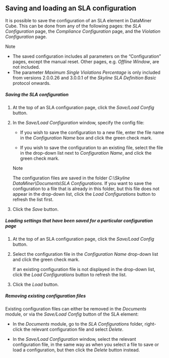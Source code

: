 ## Saving and loading an SLA configuration

It is possible to save the configuration of an SLA element in DataMiner Cube. This can be done from any of the following pages: the *SLA Configuration* page, the *Compliance Configuration* page, and the *Violation Configuration* page.

> [!NOTE]
> -  The saved configuration includes all parameters on the “Configuration” pages, except the manual reset. Other pages, e.g. *Offline Window*, are not included.
> -  The parameter *Maximum Single Violations Percentage* is only included from versions 2.0.0.26 and 3.0.0.1 of the *Skyline SLA Definition Basic* protocol onwards.

##### Saving the SLA configuration

1. At the top of an SLA configuration page, click the *Save/Load Config* button.

2. In the *Save/Load Configuration* window, specify the config file:

    - If you wish to save the configuration to a new file, enter the file name in the *Configuration Name* box and click the green check mark.

    - If you wish to save the configuration to an existing file, select the file in the drop-down list next to *Configuration Name*, and click the green check mark.

    > [!NOTE]
    > The configuration files are saved in the folder *C:\\Skyline DataMiner\\Documents\\SLA Configurations*. If you want to save the configuration to a file that is already in this folder, but this file does not appear in the drop-down list, click the *Load Configurations* button to refresh the list first.

3. Click the *Save* button.

##### Loading settings that have been saved for a particular configuration page

1. At the top of an SLA configuration page, click the *Save/Load Config* button.

2. Select the configuration file in the *Configuration Name* drop-down list and click the green check mark.

    If an existing configuration file is not displayed in the drop-down list, click the *Load Configurations* button to refresh the list.

3. Click the *Load* button.

##### Removing existing configuration files

Existing configuration files can either be removed in the *Documents* module, or via the *Save/Load Config* button of the SLA element:

- In the *Documents* module, go to the *SLA Configurations* folder, right-click the relevant configuration file and select *Delete*.

- In the *Save/Load Configuration* window, select the relevant configuration file, in the same way as when you select a file to save or load a configuration, but then click the *Delete* button instead.

